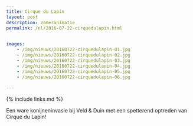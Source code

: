 ```yaml
---
title: Cirque du Lapin
layout: post
description: zomeranimatie
permalink: /nl/2016-07-22-cirquedulapin.html

    
images: 
    - /img/nieuws/20160722-cirquedulapin-01.jpg
    - /img/nieuws/20160722-cirquedulapin-02.jpg
    - /img/nieuws/20160722-cirquedulapin-03.jpg
    - /img/nieuws/20160722-cirquedulapin-04.jpg
    - /img/nieuws/20160722-cirquedulapin-05.jpg
    - /img/nieuws/20160722-cirquedulapin-06.jpg
    
---
```


{% include links.md %}

Een ware konijneninvasie bij Veld & Duin met een spetterend optreden van Cirque du Lapin!



